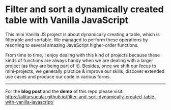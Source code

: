 # Filter and sort a dynamically created table with Vanilla JavaScript

This mini Vanilla JS project is about dynamically creating a table, which is filterable and sortable. We managed to perform these operations by resorting to several amazing JavaScript higher-order functions.

From time to time, I enjoy dealing with this kind of projects because these kinds of functions are always handy when we are dealing with a larger project (as they are being part of it). Besides, once we shift our focus to mini-projects, we generally practice & improve our skills, discover extended use cases and produce our code in various forms.

---

For the **blog post** and the **demo** of this repo please visit: https://alitursucular.github.io/filter-and-sort-dynamically-created-table-with-vanilla-javascript/
